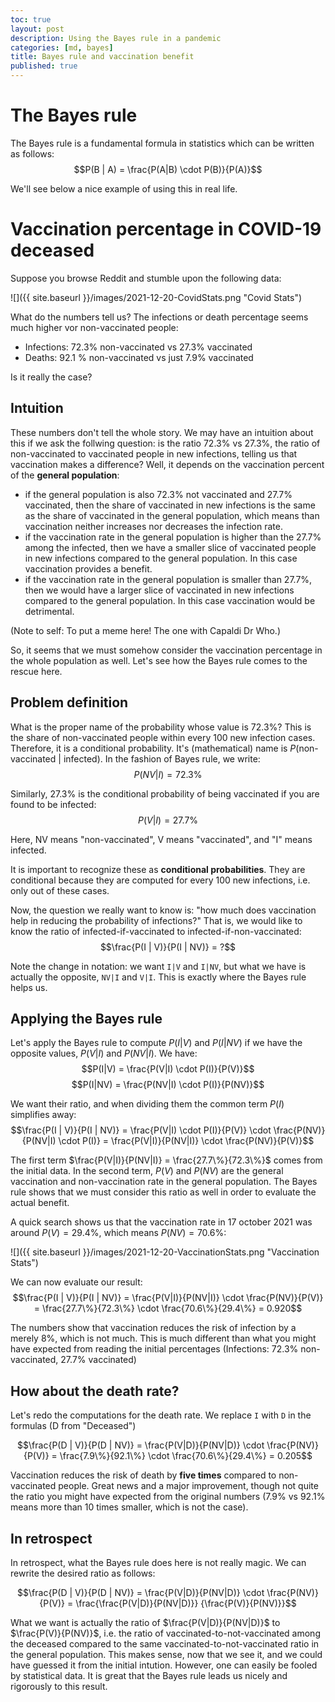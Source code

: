```yaml
---
toc: true
layout: post
description: Using the Bayes rule in a pandemic
categories: [md, bayes]
title: Bayes rule and vaccination benefit
published: true
---
```


# The Bayes rule

The Bayes rule is a fundamental formula in statistics which can be written as follows:
$$P(B | A) = \frac{P(A|B) \cdot P(B)}{P(A)}$$

We'll see below a nice example of using this in real life.

# Vaccination percentage in COVID-19 deceased

Suppose you browse Reddit and stumble upon the following data:

![]({{ site.baseurl }}/images/2021-12-20-CovidStats.png "Covid Stats")

What do the numbers tell us? The infections or death percentage seems much higher vor non-vaccinated people:

- Infections: 72.3% non-vaccinated vs 27.3% vaccinated
- Deaths: 92.1 % non-vaccinated vs just 7.9% vaccinated

Is it really the case?

## Intuition

These numbers don't tell the whole story. We may have an intuition about this if we ask the follwing question: is the ratio 72.3% vs 27.3%, the ratio of non-vaccinated to vaccinated people in new infections, telling us that vaccination makes a difference? Well, it depends on the vaccination percent of the **general population**:

- if the general population is also 72.3% not vaccinated and 27.7% vaccinated, then the share of vaccinated in new infections is the same as the share of vaccinated in the general population, which means than vaccination neither increases nor decreases the infection rate.
- if the vaccination rate in the general population is higher than the 27.7% among the infected, then we have a smaller slice of vaccinated people in new infections compared to the general population. In this case vaccination provides a benefit.
- if the vaccination rate in the general population is smaller than 27.7%, then we would have a larger slice of vaccinated in new infections compared to the general population. In this case vaccination would be detrimental.

(Note to self: To put a meme here! The one with Capaldi Dr Who.)

So, it seems that we must somehow consider the vaccination percentage in the whole population as well. Let's see how the Bayes rule comes to the rescue here.

## Problem definition

What is the proper name of the probability whose value is 72.3%? This is the share of non-vaccinated people within every 100 new infection cases. Therefore, it is a conditional probability. It's (mathematical) name is $P(\textrm{non-vaccinated | infected})$. In the fashion of Bayes rule, we write:
$$P(NV | I) = 72.3\%$$

Similarly, 27.3% is the conditional probability of being vaccinated if you are found to be infected:
$$P(V | I) = 27.7\%$$

Here, NV means "non-vaccinated", V means "vaccinated", and "I" means infected.

It is important to recognize these as **conditional probabilities**. They are conditional because they are computed for every 100 new infections, i.e. only out of these cases.

Now, the question we really want to know is: "how much does vaccination help in reducing the probability of infections?" That is, we would like to know the ratio of infected-if-vaccinated to infected-if-non-vaccinated:
$$\frac{P(I | V)}{P(I | NV)} = ?$$

Note the change in notation: we want `I|V` and `I|NV`, but what we have is actually the opposite, `NV|I` and `V|I`. This is exactly where the Bayes rule helps us.

## Applying the Bayes rule

Let's apply the Bayes rule to compute $P(I | V)$ and $P(I | NV)$ if we have the opposite values, $P(V | I)$ and $P(NV | I)$. We have:
$$P(I|V) = \frac{P(V|I) \cdot P(I)}{P(V)}$$
$$P(I|NV) = \frac{P(NV|I) \cdot P(I)}{P(NV)}$$

We want their ratio, and when dividing them the common term $P(I)$ simplifies away:
$$\frac{P(I | V)}{P(I | NV)} = \frac{P(V|I) \cdot P(I)}{P(V)} \cdot \frac{P(NV)}{P(NV|I) \cdot P(I)} = \frac{P(V|I)}{P(NV|I)} \cdot \frac{P(NV)}{P(V)}$$

The first term $\frac{P(V|I)}{P(NV|I)} = \frac{27.7\%}{72.3\%}$ comes from the initial data. In the second term, $P(V)$ and $P(NV)$ are the general vaccination and non-vaccination rate in the general population. The Bayes rule shows that we must consider this ratio as well in order to evaluate the actual benefit.

A quick search shows us that the vaccination rate in 17 october 2021 was around $P(V) = 29.4\%$, which means $P(NV) = 70.6\%$:

![]({{ site.baseurl }}/images/2021-12-20-VaccinationStats.png "Vaccination Stats")

We can now evaluate our result:
$$\frac{P(I | V)}{P(I | NV)} = \frac{P(V|I)}{P(NV|I)} \cdot \frac{P(NV)}{P(V)} = \frac{27.7\%}{72.3\%} \cdot \frac{70.6\%}{29.4\%} = 0.920$$

The numbers show that vaccination reduces the risk of infection by a merely 8%, which is not much. This is much different than what you might have expected from reading the initial percentages (Infections: 72.3% non-vaccinated, 27.7% vaccinated)

## How about the death rate?

Let's redo the computations for the death rate. We replace `I` with `D` in the formulas (D from "Deceased")

$$\frac{P(D | V)}{P(D | NV)} = \frac{P(V|D)}{P(NV|D)} \cdot \frac{P(NV)}{P(V)} = \frac{7.9\%}{92.1\%} \cdot \frac{70.6\%}{29.4\%} = 0.205$$

Vaccination reduces the risk of death by **five times** compared to non-vaccinated people. Great news and a major improvement, though not quite the ratio you might have expected from the original numbers (7.9% vs 92.1% means more than 10 times smaller, which is not the case).

## In retrospect

In retrospect, what the Bayes rule does here is not really magic. 
We can rewrite the desired ratio as follows:

$$\frac{P(D | V)}{P(D | NV)} = \frac{P(V|D)}{P(NV|D)} \cdot \frac{P(NV)}{P(V)} = \frac{\frac{P(V|D)}{P(NV|D)}} {\frac{P(V)}{P(NV)}}$$

What we want is actually the ratio of $\frac{P(V|D)}{P(NV|D)}$ to $\frac{P(V)}{P(NV)}$, i.e. the ratio of vaccinated-to-not-vaccinated among the deceased compared to the same vaccinated-to-not-vaccinated ratio in the general population. This makes sense, now that we see it, and we could have guessed it from the initial intution. However, one can easily be fooled by statistical data. It is great that the Bayes rule leads us nicely and rigorously to this result. 